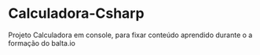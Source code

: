 # Calculadora-Csharp

Projeto Calculadora em console, para fixar conteúdo aprendido durante o a formação do balta.io
